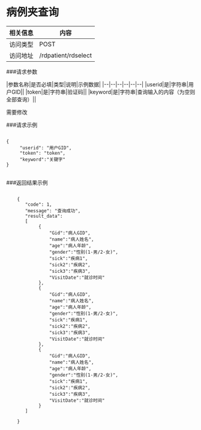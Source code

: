 # 病例夹查询
|相关信息|内容|
|--|--|
|访问类型|POST|
|访问地址|/rdpatient/rdselect|

###请求参数

|参数名称|是否必填|类型|说明|示例数据|
|--|--|--|--|--|--|
|userid|是|字符串|用户GID||
|token|是|字符串|验证码||
|keyword|是|字符串|查询输入的内容（为空则全部查询）||

需要修改

###请求示例
<pre>
<code>
{
     "userid": "用户GID",
     "token": "token",
     "keyword":"关键字"
}
</code>
</pre>

###返回结果示例

<pre>
<code>
    {
       "code": 1,
       "message": "查询成功",
       "result_data":
       [
            {
                "Gid":"病人GID",
                "name":"病人姓名",
                "age":"病人年龄",
                "gender":"性别(1-男/2-女)",
                "sick":"疾病1",
                "sick2":"疾病2",
                "sick3":"疾病3",
                "VisitDate":"就诊时间"
            },
            {
                "Gid":"病人GID",
                "name":"病人姓名",
                "age":"病人年龄",
                "gender":"性别(1-男/2-女)",
                "sick":"疾病1",
                "sick2":"疾病2",
                "sick3":"疾病3",
                "VisitDate":"就诊时间"
            },
            {
                "Gid":"病人GID",
                "name":"病人姓名",
                "age":"病人年龄",
                "gender":"性别(1-男/2-女)",
                "sick":"疾病1",
                "sick2":"疾病2",
                "sick3":"疾病3",
                "VisitDate":"就诊时间"
            }
       ]

    }



</code>
</pre>
